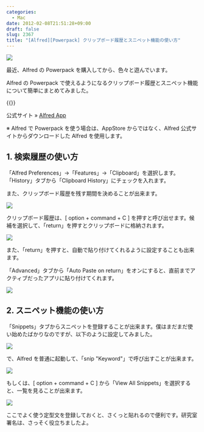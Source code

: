 ```yaml
---
categories:
  - Mac
date: 2012-02-08T21:51:28+09:00
draft: false
slug: 2367
title: "[Alfred][Powerpack] クリップボード履歴とスニペット機能の使い方"
---
```


![](/images/2012/02/2367_1.jpg)

最近、Alfred の Powerpack を購入してから、色々と遊んでいます。

Alfred の Powerpack で使えるようになるクリップボード履歴とスニペット機能について簡単にまとめてみました。

{{<app id="405843582" title="Alfred 1.0（無料）" src="https://a3.mzstatic.com/us/r1000/097/Purple/e1/d8/82/mzi.njcalvnn.100x100-75.png">}}

公式サイト » [Alfred App](http://www.alfredapp.com/)

※ Alfred で Powerpack を使う場合は、AppStore からではなく、Alfred 公式サイトからダウンロードした Alfred を使用します。

## 1. 検索履歴の使い方

「Alfred Preferences」→「Features」→「Clipboard」を選択します。「History」タブから「Clipboard History」にチェックを入れます。

また、クリップボード履歴を残す期間を決めることが出来ます。

![](/images/2012/02/2367_1.png)

クリップボード履歴は、[ option + command + C ] を押すと呼び出せます。候補を選択して、「return」を押すとクリップボードに格納されます。

![](/images/2012/02/2367_2.png)

また、「return」を押すと、自動で貼り付けてくれるように設定することも出来ます。

「Advanced」タブから「Auto Paste on return」をオンにすると、直前までアクティブだったアプリに貼り付けてくれます。

![](/images/2012/02/2367_3.png)

## 2. スニペット機能の使い方

「Snippets」タブからスニペットを登録することが出来ます。僕はまだまだ使い始めたばかりなのですが、以下のように設定してみました。

![](/images/2012/02/2367_4.png)

で、Alfred を普通に起動して、「snip "Keyword"」で呼び出すことが出来ます。

![](/images/2012/02/2367_5.png)

もしくは、[ option + command + C ] から「View All Snippets」を選択すると、一覧を見ることが出来ます。

![](/images/2012/02/2367_6.png)

ここでよく使う定型文を登録しておくと、さくっと貼れるので便利です。研究室署名は、さっそく役立ちましたよ。
